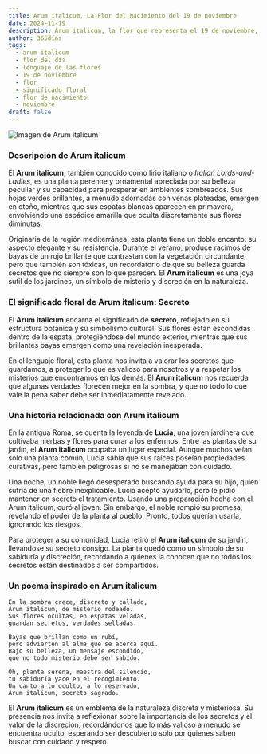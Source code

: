 ```yaml
---
title: Arum italicum, La Flor del Nacimiento del 19 de noviembre
date: 2024-11-19
description: Arum italicum, la flor que representa el 19 de noviembre, simboliza Secreto. Descubre su fascinante historia, significado en el lenguaje de las flores y una poesía que celebra su belleza.
author: 365días
tags:
  - arum italicum
  - flor del día
  - lenguaje de las flores
  - 19 de noviembre
  - flor
  - significado floral
  - flor de nacimiento
  - noviembre
draft: false
---
```



![Imagen de Arum italicum](https://cdn.pixabay.com/photo/2016/12/13/22/11/badan-1905221_640.jpg#center)


### Descripción de Arum italicum

El **Arum italicum**, también conocido como lirio italiano o _Italian Lords-and-Ladies_, es una planta perenne y ornamental apreciada por su belleza peculiar y su capacidad para prosperar en ambientes sombreados. Sus hojas verdes brillantes, a menudo adornadas con venas plateadas, emergen en otoño, mientras que sus espatas blancas aparecen en primavera, envolviendo una espádice amarilla que oculta discretamente sus flores diminutas.

Originaria de la región mediterránea, esta planta tiene un doble encanto: su aspecto elegante y su resistencia. Durante el verano, produce racimos de bayas de un rojo brillante que contrastan con la vegetación circundante, pero que también son tóxicas, un recordatorio de que su belleza guarda secretos que no siempre son lo que parecen. El **Arum italicum** es una joya sutil de los jardines, un símbolo de misterio y discreción en la naturaleza.

### El significado floral de Arum italicum: Secreto

El **Arum italicum** encarna el significado de **secreto**, reflejado en su estructura botánica y su simbolismo cultural. Sus flores están escondidas dentro de la espata, protegiéndose del mundo exterior, mientras que sus brillantes bayas emergen como una revelación inesperada.

En el lenguaje floral, esta planta nos invita a valorar los secretos que guardamos, a proteger lo que es valioso para nosotros y a respetar los misterios que encontramos en los demás. El **Arum italicum** nos recuerda que algunas verdades florecen mejor en la sombra, y que no todo lo que vale la pena saber debe ser inmediatamente revelado.

### Una historia relacionada con Arum italicum

En la antigua Roma, se cuenta la leyenda de **Lucia**, una joven jardinera que cultivaba hierbas y flores para curar a los enfermos. Entre las plantas de su jardín, el **Arum italicum** ocupaba un lugar especial. Aunque muchos veían solo una planta común, Lucia sabía que sus raíces poseían propiedades curativas, pero también peligrosas si no se manejaban con cuidado.

Una noche, un noble llegó desesperado buscando ayuda para su hijo, quien sufría de una fiebre inexplicable. Lucia aceptó ayudarlo, pero le pidió mantener en secreto el tratamiento. Usando una preparación hecha con el Arum italicum, curó al joven. Sin embargo, el noble rompió su promesa, revelando el poder de la planta al pueblo. Pronto, todos querían usarla, ignorando los riesgos.

Para proteger a su comunidad, Lucia retiró el **Arum italicum** de su jardín, llevándose su secreto consigo. La planta quedó como un símbolo de su sabiduría y discreción, recordando a quienes la conocen que no todos los secretos están destinados a ser compartidos.

### Un poema inspirado en Arum italicum

```
En la sombra crece, discreto y callado,  
Arum italicum, de misterio rodeado.  
Sus flores ocultas, en espatas veladas,  
guardan secretos, verdades selladas.

Bayas que brillan como un rubí,  
pero advierten al alma que se acerca aquí.  
Bajo su belleza, un mensaje escondido,  
que no todo misterio debe ser sabido.

Oh, planta serena, maestra del silencio,  
tu sabiduría yace en el recogimiento.  
Un canto a lo oculto, a lo reservado,  
Arum italicum, secreto sagrado.
```

El **Arum italicum** es un emblema de la naturaleza discreta y misteriosa. Su presencia nos invita a reflexionar sobre la importancia de los secretos y el valor de la discreción, recordándonos que lo más valioso a menudo se encuentra oculto, esperando ser descubierto solo por quienes saben buscar con cuidado y respeto.


